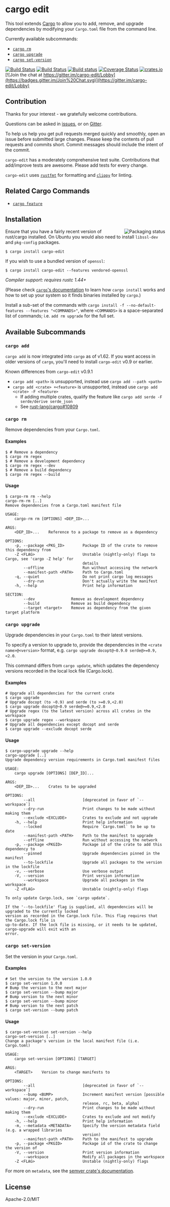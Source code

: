 # cargo edit

This tool extends [Cargo](http://doc.crates.io/) to allow you to add, remove, and upgrade dependencies by modifying your `Cargo.toml` file from the command line.

Currently available subcommands:

- [`cargo rm`](#cargo-rm)
- [`cargo upgrade`](#cargo-upgrade)
- [`cargo set-version`](#cargo-set-version)

[![Build Status](https://github.com/killercup/cargo-edit/workflows/build/badge.svg)](https://github.com/killercup/cargo-edit/actions)
[![Build Status](https://travis-ci.org/killercup/cargo-edit.svg?branch=master)](https://travis-ci.org/killercup/cargo-edit)
[![Build status](https://ci.appveyor.com/api/projects/status/m23rnkaxhipb23i9/branch/master?svg=true)](https://ci.appveyor.com/project/killercup/cargo-edit/branch/master)
[![Coverage Status](https://coveralls.io/repos/killercup/cargo-edit/badge.svg?branch=master&service=github)](https://coveralls.io/github/killercup/cargo-edit?branch=master)
[![crates.io](https://img.shields.io/crates/v/cargo-edit.svg)](https://crates.io/crates/cargo-edit)
[![Join the chat at https://gitter.im/cargo-edit/Lobby](https://badges.gitter.im/Join%20Chat.svg)](https://gitter.im/cargo-edit/Lobby)

## Contribution

Thanks for your interest - we gratefully welcome contributions.

Questions can be asked in [issues](https://github.com/killercup/cargo-edit/issues), or on [Gitter](https://gitter.im/cargo-edit/Lobby).

To help us help you get pull requests merged quickly and smoothly, open an issue before submitted large changes. Please keep the contents of pull requests and commits short. Commit messages should include the intent of the commit.

`cargo-edit` has a moderately comprehensive test suite. Contributions that add/improve tests are awesome. Please add tests for every change.

`cargo-edit` uses [`rustfmt`](https://github.com/rust-lang-nursery/rustfmt) for formatting and [`clippy`](https://github.com/rust-lang-nursery/rust-clippy) for linting.

## Related Cargo Commands

- [`cargo feature`](https://github.com/Riey/cargo-feature)

## Installation

<a href="https://repology.org/project/cargo-edit/versions"><img align="right" src="https://repology.org/badge/vertical-allrepos/cargo-edit.svg" alt="Packaging status"></a>

Ensure that you have a fairly recent version of rust/cargo installed. On Ubuntu you would also need to install `libssl-dev` and `pkg-config` packages.

```console,ignore
$ cargo install cargo-edit
```

If you wish to use a bundled version of `openssl`:

```console,ignore
$ cargo install cargo-edit --features vendored-openssl
```

*Compiler support: requires rustc 1.44+*

(Please check [`cargo`'s documentation](http://doc.crates.io/) to learn how `cargo install` works and how to set up your system so it finds binaries installed by `cargo`.)

Install a sub-set of the commands with `cargo install -f --no-default-features --features "<COMMANDS>"`, where `<COMMANDS>` is a space-separated list of commands; i.e. `add rm upgrade` for the full set.

## Available Subcommands

### `cargo add`

`cargo add` is now integrated into `cargo` as of v1.62.  If you want access in older versions of `cargo`, you'll need to install `cargo-edit` v0.9 or earlier.

Known differences from `cargo-edit` v0.9.1
- `cargo add <path>` is unsupported, instead use `cargo add --path <path>`
- `cargo add <crate> +<feature>` is unsupported, instead use `cargo add <crate> -F <feature>`
  - If adding multiple crates, qualify the feature like `cargo add serde -F serde/derive serde_json`
  - See [rust-lang/cargo#10809](https://github.com/rust-lang/cargo/issues/10809)

### `cargo rm`

Remove dependencies from your `Cargo.toml`.

#### Examples

```console,ignore
$ # Remove a dependency
$ cargo rm regex
$ # Remove a development dependency
$ cargo rm regex --dev
$ # Remove a build dependency
$ cargo rm regex --build
```

#### Usage

```console
$ cargo-rm rm --help
cargo-rm-rm [..]
Remove dependencies from a Cargo.toml manifest file

USAGE:
    cargo-rm rm [OPTIONS] <DEP_ID>...

ARGS:
    <DEP_ID>...    Reference to a package to remove as a dependency

OPTIONS:
    -p, --package <PKG_ID>        Package ID of the crate to remove this dependency from
    -Z <FLAG>                     Unstable (nightly-only) flags to Cargo, see 'cargo -Z help' for
                                  details
        --offline                 Run without accessing the network
        --manifest-path <PATH>    Path to Cargo.toml
    -q, --quiet                   Do not print cargo log messages
        --dry-run                 Don't actually write the manifest
    -h, --help                    Print help information

SECTION:
        --dev                Remove as development dependency
        --build              Remove as build dependency
        --target <target>    Remove as dependency from the given target platform

```

### `cargo upgrade`

Upgrade dependencies in your `Cargo.toml` to their latest versions.

To specify a version to upgrade to, provide the dependencies in the `<crate name>@<version>` format,
e.g. `cargo upgrade docopt@~0.9.0 serde@>=0.9,<2.0`.

This command differs from `cargo update`, which updates the dependency versions recorded in the
local lock file (Cargo.lock).

#### Examples

```console,ignore
# Upgrade all dependencies for the current crate
$ cargo upgrade
# Upgrade docopt (to ~0.9) and serde (to >=0.9,<2.0)
$ cargo upgrade docopt@~0.9 serde@>=0.9,<2.0
# Upgrade regex (to the latest version) across all crates in the workspace
$ cargo upgrade regex --workspace
# Upgrade all dependencies except docopt and serde
$ cargo upgrade --exclude docopt serde
```

#### Usage

```console
$ cargo-upgrade upgrade --help
cargo-upgrade [..]
Upgrade dependency version requirements in Cargo.toml manifest files

USAGE:
    cargo upgrade [OPTIONS] [DEP_ID]...

ARGS:
    <DEP_ID>...    Crates to be upgraded

OPTIONS:
        --all                     [deprecated in favor of `--workspace`]
        --dry-run                 Print changes to be made without making them
        --exclude <EXCLUDE>       Crates to exclude and not upgrade
    -h, --help                    Print help information
        --locked                  Require `Cargo.toml` to be up to date
        --manifest-path <PATH>    Path to the manifest to upgrade
        --offline                 Run without accessing the network
    -p, --package <PKGID>         Package id of the crate to add this dependency to
        --pinned                  Upgrade dependencies pinned in the manifest
        --to-lockfile             Upgrade all packages to the version in the lockfile
    -v, --verbose                 Use verbose output
    -V, --version                 Print version information
        --workspace               Upgrade all packages in the workspace
    -Z <FLAG>                     Unstable (nightly-only) flags

To only update Cargo.lock, see `cargo update`.

If the '--to-lockfile' flag is supplied, all dependencies will be upgraded to the currently locked
version as recorded in the Cargo.lock file. This flag requires that the Cargo.lock file is
up-to-date. If the lock file is missing, or it needs to be updated, cargo-upgrade will exit with an
error.

```

### `cargo set-version`

Set the version in your `Cargo.toml`.

#### Examples

```console,ignore
# Set the version to the version 1.0.0
$ cargo set-version 1.0.0
# Bump the version to the next major
$ cargo set-version --bump major
# Bump version to the next minor
$ cargo set-version --bump minor
# Bump version to the next patch
$ cargo set-version --bump patch
```

#### Usage

```console
$ cargo-set-version set-version --help
cargo-set-version [..]
Change a package's version in the local manifest file (i.e. Cargo.toml)

USAGE:
    cargo set-version [OPTIONS] [TARGET]

ARGS:
    <TARGET>    Version to change manifests to

OPTIONS:
        --all                     [deprecated in favor of `--workspace`]
        --bump <BUMP>             Increment manifest version [possible values: major, minor, patch,
                                  release, rc, beta, alpha]
        --dry-run                 Print changes to be made without making them
        --exclude <EXCLUDE>       Crates to exclude and not modify
    -h, --help                    Print help information
    -m, --metadata <METADATA>     Specify the version metadata field (e.g. a wrapped libraries
                                  version)
        --manifest-path <PATH>    Path to the manifest to upgrade
    -p, --package <PKGID>         Package id of the crate to change the version of
    -V, --version                 Print version information
        --workspace               Modify all packages in the workspace
    -Z <FLAG>                     Unstable (nightly-only) flags

```

For more on `metadata`, see the
[semver crate's documentation](https://docs.rs/semver/1.0.4/semver/struct.BuildMetadata.html).

## License

Apache-2.0/MIT
